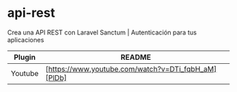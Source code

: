 # api-rest
Crea una API REST con Laravel Sanctum | Autenticación para tus aplicaciones

| Plugin | README |
| ------ | ------ |
| Youtube | [https://www.youtube.com/watch?v=DTi_fqbH_aM][PlDb] |